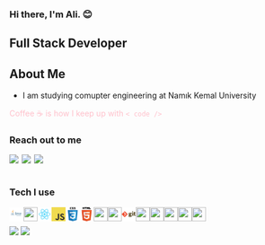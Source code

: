
### Hi there, I'm Ali. :blush:

## Full Stack Developer
## About Me
- I am studying comupter engineering at Namık Kemal University

<font color="pink">Coffee :coffee: is how I keep up with `< code />` </font>

### Reach out to me

[<img width="22" src="https://unpkg.com/simple-icons@v4/icons/instagram.svg" align="left" />][instagram]
[<img  width="22" src="https://unpkg.com/simple-icons@v4/icons/linkedin.svg" align="left" />][linkedin]
[<img  width="22" src="https://unpkg.com/simple-icons@v4/icons/gmail.svg" align="left" />][mail]

<br />
<br />

### Tech I use

<img align="left"  src="https://raw.githubusercontent.com/github/explore/80688e429a7d4ef2fca1e82350fe8e3517d3494d/topics/java/java.png" width="25" height="25" />
<img align="left"  src="https://avatars.githubusercontent.com/u/317776?s=200&v=4" width="25" height="25" />
<img align="left" src="https://raw.githubusercontent.com/github/explore/80688e429a7d4ef2fca1e82350fe8e3517d3494d/topics/react/react.png" width="25" height="25" />
<img align="left" src="https://raw.githubusercontent.com/github/explore/80688e429a7d4ef2fca1e82350fe8e3517d3494d/topics/javascript/javascript.png" width="25" height="25" />
<img align="left" src="https://raw.githubusercontent.com/github/explore/80688e429a7d4ef2fca1e82350fe8e3517d3494d/topics/css/css.png" width="25" height="25" />
<img align="left" src="https://raw.githubusercontent.com/github/explore/80688e429a7d4ef2fca1e82350fe8e3517d3494d/topics/html/html.png" width="25" height="25" />
<img align="left" src="https://avatars.githubusercontent.com/u/9141961?s=200&v=4" width="25" height="25" />
<img align="left" src="https://avatars.githubusercontent.com/u/983927?s=200&v=4g" width="25" height="25" />
<img align="left" src="https://raw.githubusercontent.com/github/explore/80688e429a7d4ef2fca1e82350fe8e3517d3494d/topics/git/git.png" width="25" height="25" />
<img align="left" src="https://avatars.githubusercontent.com/u/177543?s=200&v=4" width="25" height="25" />
<img align="left" src="https://avatars.githubusercontent.com/u/2452804?s=200&v=4" width="25" height="25" />
<img align="left" src="https://avatars.githubusercontent.com/u/35132567?s=200&v=4" width="25" height="25" />
<img align="left" src="https://avatars.githubusercontent.com/u/2918581?s=200&v=4" width="25" height="25" />
<img align="left" src="https://avatars.githubusercontent.com/u/5796209?s=200&v=4" width="25" height="25" />

<br />



<br />


<img src="https://github-readme-stats.vercel.app/api?username=arawna&theme=gruvbox" >



<img src="https://github-readme-stats.vercel.app/api/top-langs/?username=arawna&layout=compact" >




[instagram]: https://www.instagram.com/alihocaoglu34/
[linkedin]: https://www.linkedin.com/in/ali-hocaoglu-304224207/
[mail]: mailto:alihocaoglu1220@gmail.com